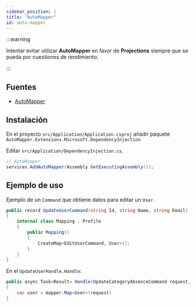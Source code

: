 ```yaml
---
sidebar_position: 1
title: "AutoMapper"
id: auto-mapper
---
```


:::warning

Intentar evitar utilizar **AutoMapper** en favor de **Projections** siempre que se pueda por cuestiones de rendimiento.

:::

## Fuentes

- [AutoMapper](https://automapper.org/)

## Instalación

En el proyecto `src/Application/Application.csproj` añadir paquete `AutoMapper.Extensions.Microsoft.DependencyInjection`

Editar `src/Application/DependencyInjection.cs`.

```cs
// AutoMapper.
services.AddAutoMapper(Assembly.GetExecutingAssembly());
```

## Ejemplo de uso

Ejemplo de un `Command` que obtiene datos para editar un `User`.

```cs
public record UpdateUserCommand(string Id, string Name, string Email) : ICommand
{
    internal class Mapping : Profile
    {
        public Mapping()
        {
            CreateMap<EditUserCommand, User>();
        }
    }
}
```

En el `UpdateUserHandle.Handle`:

```cs
public async Task<Result> Handle(UpdateCategoryAbsenceCommand request, CancellationToken cancellationToken)
{
    var user = mapper.Map<User>(request)
}
```
